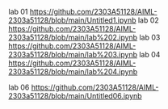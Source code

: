 lab 01 https://github.com/2303A51128/AIML-2303a51128/blob/main/Untitled1.ipynb
lab 02 https://github.com/2303A51128/AIML-2303a51128/blob/main/lab%202.ipynb
lab 03 https://github.com/2303A51128/AIML-2303a51128/blob/main/lab%203.ipynb
lab 04 https://github.com/2303A51128/AIML-2303a51128/blob/main/lab%204.ipynb

lab 06 https://github.com/2303A51128/AIML-2303a51128/blob/main/Untitled06.ipynb
